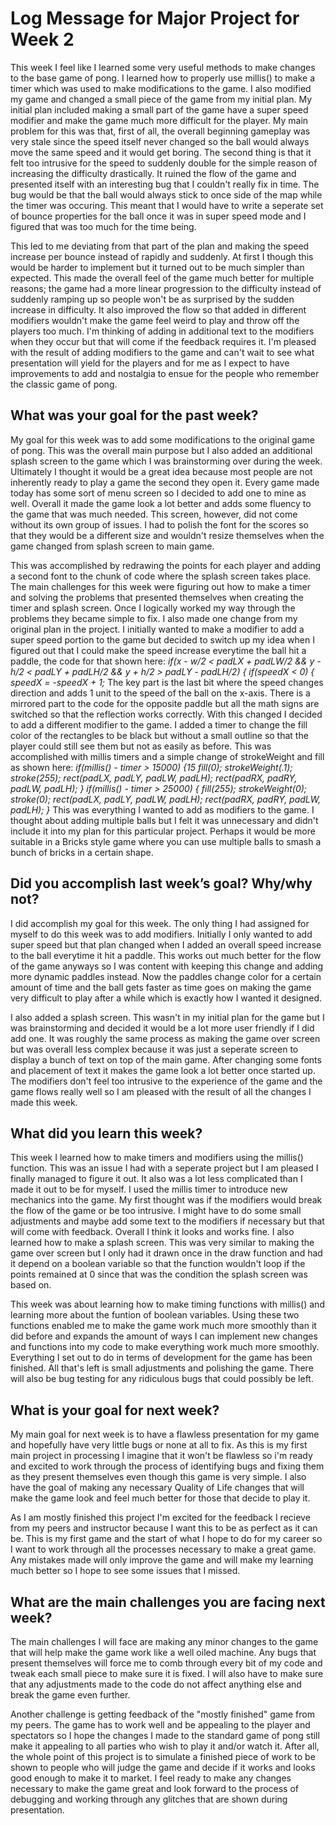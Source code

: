 # Log Message for Major Project for Week 2
  This week I feel like I learned some very useful methods to make changes to the base game of pong. I learned how to properly use millis() to make a timer which was used to make modifications to the game. I also modified my game and changed a small piece of the game from my initial plan. My initial plan included making a small part of the game have a super speed modifier and make the game much more difficult for the player. My main problem for this was that, first of all, the overall beginning gameplay was very stale since the speed itself never changed so the ball would always move the same speed and it would get boring. The second thing is that it felt too intrusive for the speed to suddenly double for the simple reason of increasing the difficulty drastically. It ruined the flow of the game and presented itself with an interesting bug that I couldn't really fix in time. The bug would be that the ball would always stick to once side of the map while the timer was occuring. This meant that I would have to write a seperate set of bounce properties for the ball once it was in super speed mode and I figured that was too much for the time being.
  
  This led to me deviating from that part of the plan and making the speed increase per bounce instead of rapidly and suddenly. At first I though this would be harder to implement but it turned out to be much simpler than expected. This made the overall feel of the game much better for multiple reasons; the game had a more linear progression to the difficulty instead of suddenly ramping up so people won't be as surprised by the sudden increase in difficulty. It also improved the flow so that added in different modifiers wouldn't make the game feel weird to play and throw off the players too much. I'm thinking of adding in additional text to the modifiers when they occur but that will come if the feedback requires it. I'm pleased with the result of adding modifiers to the game and can't wait to see what presentation will yield for the players and for me as I expect to have improvements to add and nostalgia to ensue for the people who remember the classic game of pong. 
  
## What was your goal for the past week?
  My goal for this week was to add some modifications to the original game of pong. This was the overall main purpose but I also added an additional splash screen to the game which I was brainstorming over during the week. Ultimately I thought it would be a great idea because most people are not inherently ready to play a game the second they open it. Every game made today has some sort of menu screen so I decided to add one to mine as well. Overall it made the game look a lot better and adds some fluency to the game that was much needed. This screen, however, did not come without its own group of issues. I had to polish the font for the scores so that they would be a different size and wouldn't resize themselves when the game changed from splash screen to main game. 
  
  This was accomplished by redrawing the points for each player and adding a second font to the chunk of code where the splash screen takes place. The main challenges for this week were figuring out how to make a timer and solving the problems that presented themselves when creating the timer and splash screen. Once I logically worked my way through the problems they became simple to fix. I also made one change from my original plan in the project. I initially wanted to make a modifier to add a super speed portion to the game but decided to switch up my idea when I figured out that I could make the speed increase everytime the ball hit a paddle, the code for that shown here: *if(x - w/2 < padLX + padLW/2 && y - h/2 < padLY + padLH/2 && y + h/2 > padLY - padLH/2) {
    if(speedX < 0) {
    speedX = -speedX + 1;*
    The key part is the last bit where the speed changes direction and adds 1 unit to the speed of the ball on the x-axis. There is a mirrored part to the code for the opposite paddle but all the math signs are switched so that the reflection works correctly. 
With this changed I decided to add a different modifier to the game. I added a timer to change the fill color of the rectangles to be black but without a small outline so that the player could still see them but not as easily as before. This was accomplished with millis timers and a simple change of strokeWeight and fill as shown here: *if(millis() - timer > 15000) {15 
      fill(0);
      strokeWeight(.1);
      stroke(255);
      rect(padLX, padLY, padLW, padLH);
      rect(padRX, padRY, padLW, padLH);
    }
    if(millis() - timer > 25000) {
      fill(255);
      strokeWeight(0);
      stroke(0);
      rect(padLX, padLY, padLW, padLH);
      rect(padRX, padRY, padLW, padLH);
    }*
    This was everything I wanted to add as modifiers to the game. I thought about adding multiple balls but I felt it was unnecessary and didn't include it into my plan for this particular project. Perhaps it would be more suitable in a Bricks style game where you can use multiple balls to smash a bunch of bricks in a certain shape. 
    
## Did you accomplish last week’s goal? Why/why not?
  I did accomplish my goal for this week. The only thing I had assigned for myself to do this week was to add modifiers. Initially I only wanted to add super speed but that plan changed when I added an overall speed increase to the ball everytime it hit a paddle. This works out much better for the flow of the game anyways so I was content with keeping this change and adding more dynamic paddles instead. Now the paddles change color for a certain amount of time and the ball gets faster as time goes on making the game very difficult to play after a while which is exactly how I wanted it designed. 
  
  I also added a splash screen. This wasn't in my initial plan for the game but I was brainstorming and decided it would be a lot more user friendly if I did add one. It was roughly the same process as making the game over screen but was overall less complex because it was just a seperate screen to display a bunch of text on top of the main game. After changing some fonts and placement of text it makes the game look a lot better once started up. The modifiers don't feel too intrusive to the experience of the game and the game flows really well so I am pleased with the result of all the changes I made this week.

## What did you learn this week?
  This week I learned how to make timers and modifiers using the millis() function. This was an issue I had with a seperate project but I am pleased I finally managed to figure it out. It also was a lot less complicated than I made it out to be for myself. I used the millis timer to introduce new mechanics into the game. My first thought was if the modifiers would break the flow of the game or be too intrusive. I might have to do some small adjustments and maybe add some text to the modifiers if necessary but that will come with feedback. Overall I think it looks and works fine. I also learned how to make a splash screen. This was very similar to making the game over screen but I only had it drawn once in the draw function and had it depend on a boolean variable so that the function wouldn't loop if the points remained at 0 since that was the condition the splash screen was based on. 
  
  This week was about learning how to make timing functions with millis() and learning more about the funtion of boolean variables. Using these two functions enabled me to make the game work much more smoothly than it did before and expands the amount of ways I can implement new changes and functions into my code to make everything work much more smoothly. Everything I set out to do in terms of development for the game has been finished. All that's left is small adjustments and polishing the game. There will also be bug testing for any ridiculous bugs that could possibly be left. 

## What is your goal for next week?
  My main goal for next week is to have a flawless presentation for my game and hopefully have very little bugs or none at all to fix. As this is my first main project in processing I imagine that it won't be flawless so i'm ready and excited to work through the process of identifying bugs and fixing them as they present themselves even though this game is very simple. I also have the goal of making any necessary Quality of Life changes that will make the game look and feel much better for those that decide to play it. 
  
  As I am mostly finished this project I'm excited for the feedback I recieve from my peers and instructor because I want this to be as perfect as it can be. This is my first game and the start of what I hope to do for my career so I want to work through all the processes necessary to make a great game. Any mistakes made will only improve the game and will make my learning much better so I hope to see some issues that I missed. 

## What are the main challenges you are facing next week?
  The main challenges I will face are making any minor changes to the game that will help make the game work like a well oiled machine. Any bugs that present themselves will force me to comb through every bit of my code and tweak each small piece to make sure it is fixed. I will also have to make sure that any adjustments made to the code do not affect anything else and break the game even further.
  
  Another challenge is getting feedback of the "mostly finished" game from my peers. The game has to work well and be appealing to the player and spectators so I hope the changes I made to the standard game of pong still make it appealing to all parties who wish to play it and/or watch it. After all, the whole point of this project is to simulate a finished piece of work to be shown to people who will judge the game and decide if it works and looks good enough to make it to market. I feel ready to make any changes necessary to make the game great and look forward to the process of debugging and working through any glitches that are shown during presentation. 

